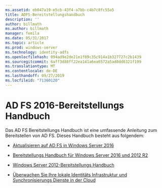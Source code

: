 ```yaml
---
ms.assetid: eb047a19-e5cb-43f4-a7bb-c4b7c8fc55a5
title: ADFS-Bereitstellungshandbuch
description: ''
author: billmath
ms.author: billmath
manager: femila
ms.date: 05/31/2017
ms.topic: article
ms.prod: windows-server
ms.technology: identity-adfs
ms.openlocfilehash: 094ad9e2de21e1f89c35c914a1b327727c2b1439
ms.sourcegitcommit: 6aff3d88ff22ea141a6ea6572a5ad8dd6321f199
ms.translationtype: MT
ms.contentlocale: de-DE
ms.lasthandoff: 09/27/2019
ms.locfileid: "71360120"
---
```

# <a name="ad-fs-2016-deployment-guide"></a>AD FS 2016-Bereitstellungs Handbuch


Das AD FS Bereitstellungs Handbuch ist eine umfassende Anleitung zum Bereitstellen von AD FS.  Dieses Handbuch besteht aus folgendem:

  
* [Aktualisieren auf AD FS in Windows Server 2016](Upgrading-to-AD-FS-in-Windows-Server-2016.md)  

* [Bereitstellungs Handbuch für Windows Server 2016 und 2012 R2](Windows-Server-2012-R2-AD-FS-Deployment-Guide.md)

* [Windows Server 2012-Bereitstellungs Handbuch](Windows-Server-2012-AD-FS-Deployment-Guide.md)

* [Überwachen Sie Ihre lokale Identitäts Infrastruktur und Synchronisierungs Dienste in der Cloud](https://azure.microsoft.com/documentation/articles/active-directory-aadconnect-health)
  
